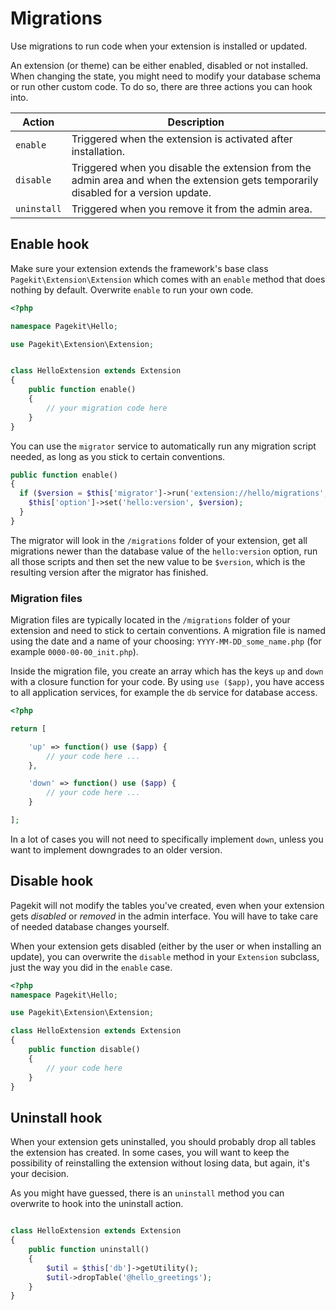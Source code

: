 # Migrations

<p class="uk-article-lead">Use migrations to run code when your extension is installed or updated.</p>

An extension (or theme) can be either enabled, disabled or not installed.
When changing the state, you might need to modify your database schema or run
other custom code. To do so, there are three actions you can hook into.

| Action | Description |
|--------|-------------|
| `enable`     | Triggered when the extension is activated after installation. |
| `disable`    | Triggered when you disable the extension from the admin area and when the extension gets temporarily disabled for a version update. |
| `uninstall`  | Triggered when you remove it from the admin area. |

## Enable hook

Make sure your extension extends the framework's base class
`Pagekit\Extension\Extension` which comes with an `enable` method that does
nothing by default. Overwrite `enable` to run your own code.

```php
<?php

namespace Pagekit\Hello;

use Pagekit\Extension\Extension;


class HelloExtension extends Extension
{
    public function enable()
    {
        // your migration code here
    }
}
```

You can use the `migrator` service to
automatically run any migration script needed, as long as you stick to certain
conventions.

```php
public function enable()
{
  if ($version = $this['migrator']->run('extension://hello/migrations', $this['option']->get('hello:version'))) {
    $this['option']->set('hello:version', $version);
  }
}
```

The migrator will look in the `/migrations` folder of your extension, get all
migrations newer than the database value of the `hello:version` option,
run all those scripts and then set the new value to be `$version`, which is the
resulting version after the migrator has finished.

### Migration files

Migration files are typically located in the `/migrations` folder of your extension and need to stick to certain conventions. A migration file is named using the date and a name of your choosing: `YYYY-MM-DD_some_name.php` (for example `0000-00-00_init.php`).

Inside the migration file, you create an array which has the keys `up` and `down` with a closure function for your code. By using `use ($app)`, you have access to all application services, for example the `db` service for database access.

```php
<?php

return [

    'up' => function() use ($app) {
        // your code here ...
    },

    'down' => function() use ($app) {
        // your code here ...
    }

];

```

In a lot of cases you will not need to specifically implement `down`, unless you want to implement downgrades to an older version.

## Disable hook

Pagekit will not modify the tables you've created, even when your extension
gets *disabled* or *removed* in the admin interface. You will have to take
care of needed database changes yourself.

When your extension gets disabled (either by the user or when installing an
update), you can overwrite the `disable` method in
your `Extension` subclass, just the way you did in the `enable` case.

```php
<?php
namespace Pagekit\Hello;

use Pagekit\Extension\Extension;

class HelloExtension extends Extension
{
    public function disable()
    {
        // your code here
    }
}
```

## Uninstall hook

When your extension gets uninstalled, you should probably drop all tables the
extension has created. In some cases, you will want to keep the possibility
of reinstalling the extension without losing data, but again, it's your
decision.

As you might have guessed, there is an `uninstall` method you can overwrite to
hook into the uninstall action.

```php

class HelloExtension extends Extension
{
    public function uninstall()
    {
        $util = $this['db']->getUtility();
        $util->dropTable('@hello_greetings');
    }
}
```

